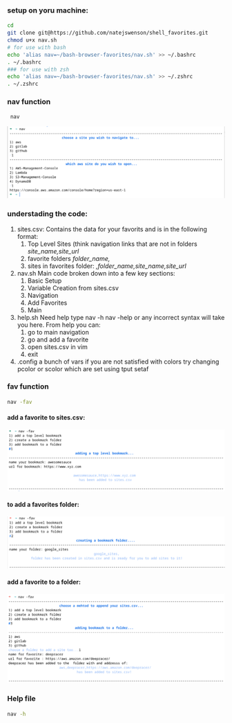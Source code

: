 ### setup on yoru machine:
```bash
cd
git clone git@https://github.com/natejswenson/shell_favorites.git
chmod u+x nav.sh
# for use with bash
echo 'alias nav=~/bash-browser-favorites/nav.sh' >> ~/.bashrc 
. ~/.bashrc
### for use with zsh
echo 'alias nav=~/bash-browser-favorites/nav.sh' >> ~/.zshrc
. ~/.zshrc
```

### nav function
```sh
 nav
```
![](/img/nav.png)

### understading the code:
1. sites.csv: 
   Contains the data for your favorits and is in the following format:
   1. Top Level Sites (think navigation links that are not in folders
    *site_name,site_url*
   1. favorite folders
    *folder_name,*
   1. sites in favorites folder:
    *,folder_name,site_name,site_url*
2. nav.sh
   Main code broken down into a few key sections:
   1. Basic Setup
   2. Variable Creation from sites.csv
   3. Navigation
   4. Add Favorites
   5. Main
3. help.sh
   Need help type nav -h nav -help or any incorrect syntax will take you here. From help you can:
   1. go to main navigation
   2. go and add a favorite
   3. open sites.csv in vim
   4. exit
4. .config
   a bunch of vars if you are not satisfied with colors try changing pcolor or scolor which are set using tput setaf
### fav function
```sh
nav -fav
```
####  add a favorite to sites.csv:
![](/img/addtoplevelsite.png)

#### to add a favorites folder:

![](/img/addfolder.png)

#### add a favorite to a folder:
![](/img/addtofolder.png)

### Help file 
```sh
nav -h
```
